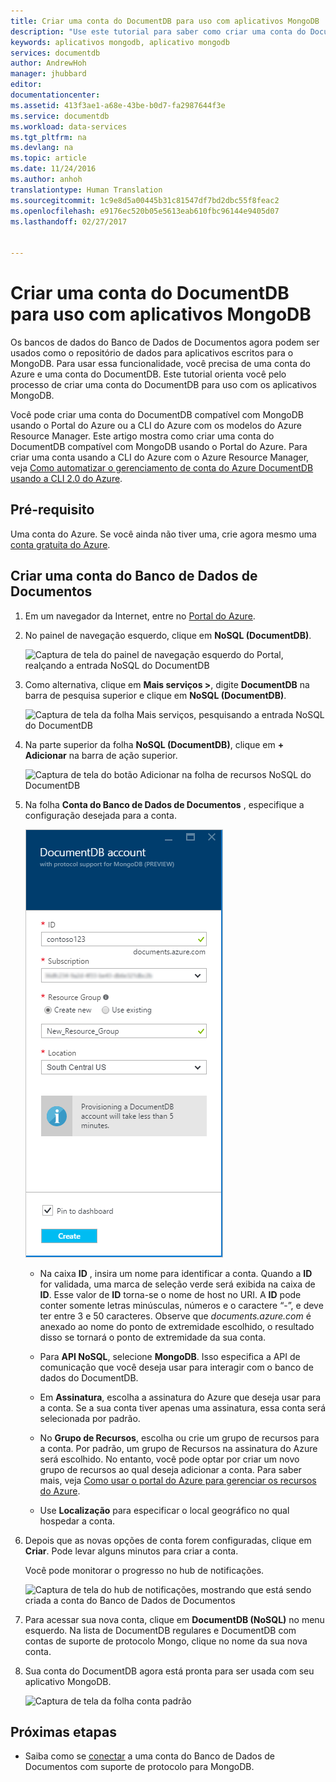 ```yaml
---
title: Criar uma conta do DocumentDB para uso com aplicativos MongoDB | Microsoft Docs
description: "Use este tutorial para saber como criar uma conta do DocumentDB com suporte ao protocolo do MongoDB, agora disponível para a versão de visualização."
keywords: aplicativos mongodb, aplicativo mongodb
services: documentdb
author: AndrewHoh
manager: jhubbard
editor: 
documentationcenter: 
ms.assetid: 413f3ae1-a68e-43be-b0d7-fa2987644f3e
ms.service: documentdb
ms.workload: data-services
ms.tgt_pltfrm: na
ms.devlang: na
ms.topic: article
ms.date: 11/24/2016
ms.author: anhoh
translationtype: Human Translation
ms.sourcegitcommit: 1c9e8d5a00445b31c81547df7bd2dbc55f8feac2
ms.openlocfilehash: e9176ec520b05e5613eab610fbc96144e9405d07
ms.lasthandoff: 02/27/2017


---
```


# <a name="create-a-documentdb-account-for-use-with-mongodb-apps"></a>Criar uma conta do DocumentDB para uso com aplicativos MongoDB
Os bancos de dados do Banco de Dados de Documentos agora podem ser usados como o repositório de dados para aplicativos escritos para o MongoDB. Para usar essa funcionalidade, você precisa de uma conta do Azure e uma conta do DocumentDB. Este tutorial orienta você pelo processo de criar uma conta do DocumentDB para uso com os aplicativos MongoDB. 

Você pode criar uma conta do DocumentDB compatível com MongoDB usando o Portal do Azure ou a CLI do Azure com os modelos do Azure Resource Manager. Este artigo mostra como criar uma conta do DocumentDB compatível com MongoDB usando o Portal do Azure. Para criar uma conta usando a CLI do Azure com o Azure Resource Manager, veja [Como automatizar o gerenciamento de conta do Azure DocumentDB usando a CLI 2.0 do Azure](documentdb-automation-resource-manager-cli.md).

## <a name="prerequisite"></a>Pré-requisito
Uma conta do Azure. Se você ainda não tiver uma, crie agora mesmo uma [conta gratuita do Azure](https://azure.microsoft.com/free/).
## <a name="create-a-documentdb-account"></a>Criar uma conta do Banco de Dados de Documentos

1. Em um navegador da Internet, entre no [Portal do Azure](https://portal.azure.com).
2. No painel de navegação esquerdo, clique em **NoSQL (DocumentDB)**.

    ![Captura de tela do painel de navegação esquerdo do Portal, realçando a entrada NoSQL do DocumentDB](./media/documentdb-create-mongodb-account/portalleftnav.png)

3. Como alternativa, clique em **Mais serviços >**, digite **DocumentDB** na barra de pesquisa superior e clique em **NoSQL (DocumentDB)**.

    ![Captura de tela da folha Mais serviços, pesquisando a entrada NoSQL do DocumentDB](./media/documentdb-create-mongodb-account/more-services-search.PNG)

4. Na parte superior da folha **NoSQL (DocumentDB)**, clique em **+ Adicionar** na barra de ação superior.

    ![Captura de tela do botão Adicionar na folha de recursos NoSQL do DocumentDB](./media/documentdb-create-mongodb-account/add-documentdb-account.png)

5. Na folha **Conta do Banco de Dados de Documentos** , especifique a configuração desejada para a conta.

   ![Captura de tela da folha Novo Banco de Dados de Documentos com suporte de protocolo para MongoDB](./media/documentdb-create-mongodb-account/create-documentdb-mongodb-account.PNG)

    - Na caixa **ID** , insira um nome para identificar a conta.  Quando a **ID** for validada, uma marca de seleção verde será exibida na caixa de **ID**. Esse valor de **ID** torna-se o nome de host no URI. A **ID** pode conter somente letras minúsculas, números e o caractere “-”, e deve ter entre 3 e 50 caracteres. Observe que *documents.azure.com* é anexado ao nome do ponto de extremidade escolhido, o resultado disso se tornará o ponto de extremidade da sua conta.

    - Para **API NoSQL**, selecione **MongoDB**. Isso especifica a API de comunicação que você deseja usar para interagir com o banco de dados do DocumentDB.

    - Em **Assinatura**, escolha a assinatura do Azure que deseja usar para a conta. Se a sua conta tiver apenas uma assinatura, essa conta será selecionada por padrão.

    - No **Grupo de Recursos**, escolha ou crie um grupo de recursos para a conta.  Por padrão, um grupo de Recursos na assinatura do Azure será escolhido.  No entanto, você pode optar por criar um novo grupo de recursos ao qual deseja adicionar a conta. Para saber mais, veja [Como usar o portal do Azure para gerenciar os recursos do Azure](../azure-portal/resource-group-portal.md).

    - Use **Localização** para especificar o local geográfico no qual hospedar a conta.

6. Depois que as novas opções de conta forem configuradas, clique em **Criar**.  Pode levar alguns minutos para criar a conta.

   Você pode monitorar o progresso no hub de notificações.  

   ![Captura de tela do hub de notificações, mostrando que está sendo criada a conta do Banco de Dados de Documentos](./media/documentdb-create-mongodb-account/create-documentdb-mongodb-deployment-status.png)  

7. Para acessar sua nova conta, clique em **DocumentDB (NoSQL)** no menu esquerdo. Na lista de DocumentDB regulares e DocumentDB com contas de suporte de protocolo Mongo, clique no nome da sua nova conta.
8. Sua conta do DocumentDB agora está pronta para ser usada com seu aplicativo MongoDB.

   ![Captura de tela da folha conta padrão](./media/documentdb-create-mongodb-account/defaultaccountblade.png)

## <a name="next-steps"></a>Próximas etapas
* Saiba como se [conectar](documentdb-connect-mongodb-account.md) a uma conta do Banco de Dados de Documentos com suporte de protocolo para MongoDB.

